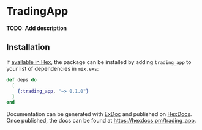# TradingApp

**TODO: Add description**

## Installation

If [available in Hex](https://hex.pm/docs/publish), the package can be installed
by adding `trading_app` to your list of dependencies in `mix.exs`:

```elixir
def deps do
  [
    {:trading_app, "~> 0.1.0"}
  ]
end
```

Documentation can be generated with [ExDoc](https://github.com/elixir-lang/ex_doc)
and published on [HexDocs](https://hexdocs.pm). Once published, the docs can
be found at <https://hexdocs.pm/trading_app>.

